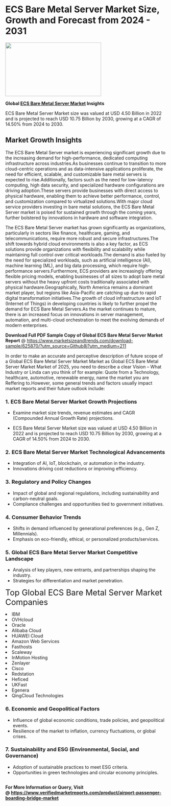 <H1>ECS Bare Metal Server Market Size, Growth and Forecast from 2024 - 2031</H1><img class="aligncenter size-medium wp-image-584254" src="https://thirdeyenews.in/wp-content/uploads/2024/09/Global-Market-Research-300x168.jpeg" alt="" width="300" height="168" /><p><strong>Global&nbsp;<a href="https://www.marketsizeandtrends.com/download-sample/625870/?utm_source=Github8j?utm_medium=211">ECS Bare Metal Server Market</a> Insights</strong></p><p>ECS Bare Metal Server Market size was valued at USD 4.50 Billion in 2022 and is projected to reach USD 10.75 Billion by 2030, growing at a CAGR of 14.50% from 2024 to 2030.</p><p><h2>Market Growth Insights</h2> <p>The ECS Bare Metal Server market is experiencing significant growth due to the increasing demand for high-performance, dedicated computing infrastructure across industries.As businesses continue to transition to more cloud-centric operations and as data-intensive applications proliferate, the need for efficient, scalable, and customizable bare metal servers is expected to rise.Additionally, factors such as the need for low-latency computing, high data security, and specialized hardware configurations are driving adoption.These servers provide businesses with direct access to physical hardware, enabling them to achieve better performance, control, and customization compared to virtualized solutions.With major cloud service providers investing in bare metal solutions, the ECS Bare Metal Server market is poised for sustained growth through the coming years, further bolstered by innovations in hardware and software integration. </p> <p>The ECS Bare Metal Server market has grown significantly as organizations, particularly in sectors like finance, healthcare, gaming, and telecommunications, require more robust and secure infrastructures.The shift towards hybrid cloud environments is also a key factor, as ECS solutions provide organizations with flexibility and scalability while maintaining full control over critical workloads.The demand is also fueled by the need for specialized workloads, such as artificial intelligence (AI), machine learning (ML), and big data processing, which require high-performance servers.Furthermore, ECS providers are increasingly offering flexible pricing models, enabling businesses of all sizes to adopt bare metal servers without the heavy upfront costs traditionally associated with physical hardware.Geographically, North America remains a dominant market player, but regions like Asia-Pacific are catching up due to rapid digital transformation initiatives.The growth of cloud infrastructure and IoT (Internet of Things) in developing countries is likely to further propel the demand for ECS Bare Metal Servers.As the market continues to mature, there is an increased focus on innovations in server management, automation, and multi-cloud orchestration to meet the evolving demands of modern enterprises.</p><p><span class=""><strong>Download Full PDF Sample Copy of Global ECS Bare Metal Server Market Report</strong> @ <a href="https://www.marketsizeandtrends.com/download-sample/625870/?utm_source=Github8j?utm_medium=211" target="_blank">https://www.marketsizeandtrends.com/download-sample/625870/?utm_source=Github8j?utm_medium=211</a></span></p><p>In order to make an accurate and perceptive description of future scope of a Global&nbsp;ECS Bare Metal Server Market Market as Global&nbsp;ECS Bare Metal Server Market Market of 2025, you need to describe a clear Vision &ndash; What Industry or Linda can you think of for example: Quote from a Technology, healthcare, automotive, renewable energy, name the market you are Reffering to.However, some general trends and factors usually impact market reports and their future outlook include:</p><h3>1.&nbsp;<strong>ECS Bare Metal Server Market Growth Projections</strong></h3><ul><li>Examine market size trends, revenue estimates and CAGR (Compounded Annual Growth Rate) projections.</li><li><p>ECS Bare Metal Server Market size was valued at USD 4.50 Billion in 2022 and is projected to reach USD 10.75 Billion by 2030, growing at a CAGR of 14.50% from 2024 to 2030.</p></li></ul><h3>2.&nbsp;<strong>ECS Bare Metal Server Market Technological Advancements</strong></h3><ul><li>Integration of AI, IoT, blockchain, or automation in the industry.</li><li>Innovations driving cost reductions or improving efficiency.</li></ul><h3>3.&nbsp;<strong>Regulatory and Policy Changes</strong></h3><ul><li>Impact of global and regional regulations, including sustainability and carbon-neutral goals.</li><li>Compliance challenges and opportunities tied to government initiatives.</li></ul><h3>4.&nbsp;<strong>Consumer Behavior Trends</strong></h3><ul><li>Shifts in demand influenced by generational preferences (e.g., Gen Z, Millennials).</li><li>Emphasis on eco-friendly, ethical, or personalized products/services.</li></ul><h3>5.&nbsp;<strong>Global ECS Bare Metal Server Market Competitive Landscape</strong></h3><ul><li>Analysis of key players, new entrants, and partnerships shaping the industry.</li><li>Strategies for differentiation and market penetration.</li></ul><p data-pm-slice="1 1 []"><span style="color: inherit; font-family: inherit; font-size: 25px;">Top Global ECS Bare Metal Server Market Companies</span></p><div class="" data-test-id=""><p><li>IBM</li><li> OVHcloud</li><li> Oracle</li><li> Alibaba Cloud</li><li> HUAWEI Cloud</li><li> Amazon Web Services</li><li> Fasthosts</li><li> Scaleway</li><li> InMotion Hosting</li><li> Zenlayer</li><li> Cisco</li><li> Redstation</li><li> Heficed</li><li> UKFast</li><li> Egenera</li><li> QingCloud Technologies</li></p></div><h3>6.&nbsp;<strong>Economic and Geopolitical Factors</strong></h3><ul><li>Influence of global economic conditions, trade policies, and geopolitical events.</li><li>Resilience of the market to inflation, currency fluctuations, or global crises.</li></ul><h3>7.&nbsp;<strong>Sustainability and ESG (Environmental, Social, and Governance)</strong></h3><ul><li>Adoption of sustainable practices to meet ESG criteria.</li><li>Opportunities in green technologies and circular economy principles.</li></ul><h2><strong style="font-size: 14px;">For More Information or Query, Visit @&nbsp;</strong><a style="background-color: #ffffff; font-size: 14px;" href="https://www.marketsizeandtrends.com/report/ecs-bare-metal-server-market/" target="_blank">https://www.verifiedmarketreports.com/product/airport-passenger-boarding-bridge-market</a></h2>
